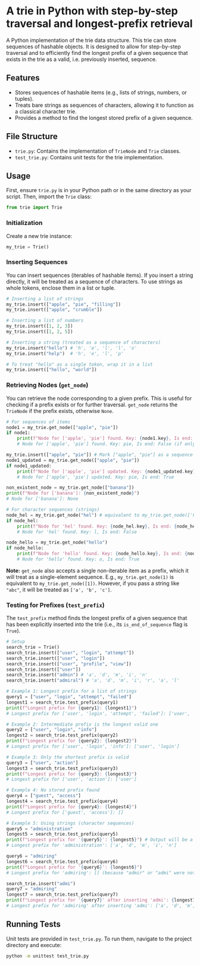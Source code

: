 # A trie in Python with step-by-step traversal and longest-prefix retrieval

A Python implementation of the trie data structure. This trie can store sequences of hashable objects. It is designed to allow for step-by-step traversal and to efficiently find the longest prefix of a given sequence that exists in the trie as a valid, i.e. previously inserted, sequence.

## Features

- Stores sequences of hashable items (e.g., lists of strings, numbers, or tuples).
- Treats bare strings as sequences of characters, allowing it to function as a classical character trie.
- Provides a method to find the longest stored prefix of a given sequence.

## File Structure

- `trie.py`: Contains the implementation of `TrieNode` and `Trie` classes.
- `test_trie.py`: Contains unit tests for the trie implementation.

## Usage

First, ensure `trie.py` is in your Python path or in the same directory as your script. Then, import the `Trie` class:

```python
from trie import Trie
```

### Initialization

Create a new trie instance:

```python
my_trie = Trie()
```

### Inserting Sequences

You can insert sequences (iterables of hashable items). If you insert a string directly, it will be treated as a sequence of characters. To use strings as whole tokens, enclose them in a list or tuple.

```python
# Inserting a list of strings
my_trie.insert(["apple", "pie", "filling"])
my_trie.insert(["apple", "crumble"])

# Inserting a list of numbers
my_trie.insert([1, 2, 3])
my_trie.insert([1, 2, 5])

# Inserting a string (treated as a sequence of characters)
my_trie.insert("hello") # 'h', 'e', 'l', 'l', 'o'
my_trie.insert("help")  # 'h', 'e', 'l', 'p'

# To treat "hello" as a single token, wrap it in a list
my_trie.insert(["hello", "world"])
```

### Retrieving Nodes (`get_node`)

You can retrieve the node corresponding to a given prefix. This is useful for checking if a prefix exists or for further traversal. `get_node` returns the `TrieNode` if the prefix exists, otherwise `None`.

```python
# For sequences of items
node1 = my_trie.get_node(["apple", "pie"])
if node1:
    print(f"Node for ['apple', 'pie'] found. Key: {node1.key}, Is end: {node1.is_end_of_sequence}")
    # Node for ['apple', 'pie'] found. Key: pie, Is end: False (if only ["apple", "pie", "filling"] was inserted)

my_trie.insert(["apple", "pie"]) # Mark ["apple", "pie"] as a sequence end
node1_updated = my_trie.get_node(["apple", "pie"])
if node1_updated:
    print(f"Node for ['apple', 'pie'] updated. Key: {node1_updated.key}, Is end: {node1_updated.is_end_of_sequence}")
    # Node for ['apple', 'pie'] updated. Key: pie, Is end: True

non_existent_node = my_trie.get_node(["banana"])
print(f"Node for ['banana']: {non_existent_node}")
# Node for ['banana']: None

# For character sequences (strings)
node_hel = my_trie.get_node("hel") # equivalent to my_trie.get_node(['h', 'e', 'l'])
if node_hel:
    print(f"Node for 'hel' found. Key: {node_hel.key}, Is end: {node_hel.is_end_of_sequence}")
    # Node for 'hel' found. Key: l, Is end: False

node_hello = my_trie.get_node("hello")
if node_hello:
    print(f"Node for 'hello' found. Key: {node_hello.key}, Is end: {node_hello.is_end_of_sequence}")
    # Node for 'hello' found. Key: o, Is end: True
```
**Note:** `get_node` also accepts a single non-iterable item as a prefix, which it will treat as a single-element sequence. E.g., `my_trie.get_node(1)` is equivalent to `my_trie.get_node([1])`. However, if you pass a string like `"abc"`, it will be treated as `['a', 'b', 'c']`.

### Testing for Prefixes (`test_prefix`)

The `test_prefix` method finds the longest prefix of a given sequence that has been explicitly inserted into the trie (i.e., its `is_end_of_sequence` flag is `True`).

```python
# Setup
search_trie = Trie()
search_trie.insert(["user", "login", "attempt"])
search_trie.insert(["user", "login"])
search_trie.insert(["user", "profile", "view"])
search_trie.insert(["user"])
search_trie.insert("admin") # 'a', 'd', 'm', 'i', 'n'
search_trie.insert("admiral") # 'a', 'd', 'm', 'i', 'r', 'a', 'l'

# Example 1: Longest prefix for a list of strings
query1 = ["user", "login", "attempt", "failed"]
longest1 = search_trie.test_prefix(query1)
print(f"Longest prefix for {query1}: {longest1}")
# Longest prefix for ['user', 'login', 'attempt', 'failed']: ['user', 'login', 'attempt']

# Example 2: Intermediate prefix is the longest valid one
query2 = ["user", "login", "info"]
longest2 = search_trie.test_prefix(query2)
print(f"Longest prefix for {query2}: {longest2}")
# Longest prefix for ['user', 'login', 'info']: ['user', 'login']

# Example 3: Only the shortest prefix is valid
query3 = ["user", "action"]
longest3 = search_trie.test_prefix(query3)
print(f"Longest prefix for {query3}: {longest3}")
# Longest prefix for ['user', 'action']: ['user']

# Example 4: No stored prefix found
query4 = ["guest", "access"]
longest4 = search_trie.test_prefix(query4)
print(f"Longest prefix for {query4}: {longest4}")
# Longest prefix for ['guest', 'access']: []

# Example 5: Using strings (character sequences)
query5 = "administration"
longest5 = search_trie.test_prefix(query5)
print(f"Longest prefix for '{query5}': {longest5}") # Output will be a list of characters
# Longest prefix for 'administration': ['a', 'd', 'm', 'i', 'n']

query6 = "admiring"
longest6 = search_trie.test_prefix(query6)
print(f"Longest prefix for '{query6}': {longest6}")
# Longest prefix for 'admiring': [] (because "admir" or "admi" were not inserted as complete sequences)

search_trie.insert("admi")
query7 = "admiring"
longest7 = search_trie.test_prefix(query7)
print(f"Longest prefix for '{query7}' after inserting 'admi': {longest7}")
# Longest prefix for 'admiring' after inserting 'admi': ['a', 'd', 'm', 'i']

```

## Running Tests

Unit tests are provided in `test_trie.py`. To run them, navigate to the project directory and execute:

```bash
python -m unittest test_trie.py
```
